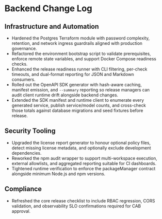 # Backend Change Log

## Infrastructure and Automation
- Hardened the Postgres Terraform module with password complexity, retention, and network ingress guardrails aligned with production governance.
- Refactored the environment bootstrap script to validate prerequisites, enforce remote state variables, and support Docker Compose readiness checks.
- Enhanced the release readiness runner with CLI filtering, per-check timeouts, and dual-format reporting for JSON and Markdown consumers.
- Rolled out the OpenAPI SDK generator with hash-aware caching, manifest emission, and `--summary` reporting so release managers can audit client runtime drift alongside backend changes.
- Extended the SDK manifest and runtime client to enumerate every generated service, publish service/model counts, and cross-check those totals against database migrations and seed fixtures before release.

## Security Tooling
- Upgraded the license report generator to honour optional policy files, detect missing license metadata, and optionally exclude development dependencies.
- Reworked the npm audit wrapper to support multi-workspace execution, external allowlists, and aggregated reporting suitable for CI dashboards.
- Tightened runtime verification to enforce the packageManager contract alongside minimum Node.js and npm versions.

## Compliance
- Refreshed the core release checklist to include RBAC regression, CORS validation, and observability SLO confirmations required for CAB approval.
